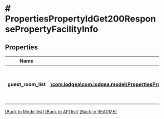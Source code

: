 # # PropertiesPropertyIdGet200ResponsePropertyFacilityInfo

## Properties

Name | Type | Description | Notes
------------ | ------------- | ------------- | -------------
**guest_room_list** | [**\com.lodgea\com.lodgea.model\PropertiesPropertyIdGet200ResponsePropertyFacilityInfoGuestRoomListInner[]**](PropertiesPropertyIdGet200ResponsePropertyFacilityInfoGuestRoomListInner.md) | An array of objects representing a room in the property. |

[[Back to Model list]](../../README.md#models) [[Back to API list]](../../README.md#endpoints) [[Back to README]](../../README.md)
